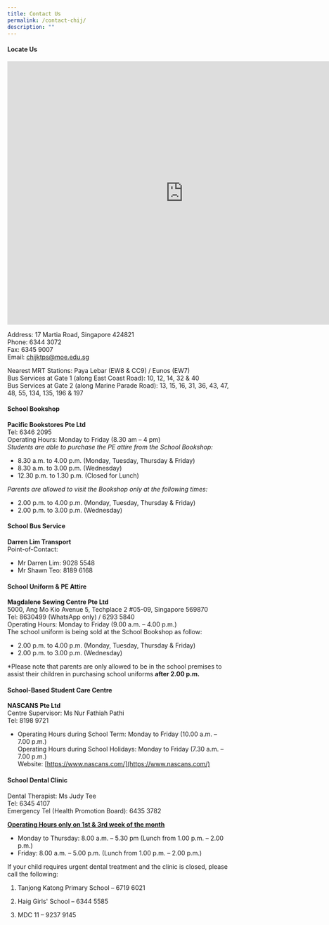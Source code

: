```yaml
---
title: Contact Us
permalink: /contact-chij/
description: ""
---
```

#### Locate Us

<iframe loading="lazy" allowfullscreen="" style="border:0;" height="600" width="800" src="https://www.google.com/maps/embed?pb=!1m18!1m12!1m3!1d3988.7812177215555!2d103.90646516579453!3d1.3064155590330229!2m3!1f0!2f0!3f0!3m2!1i1024!2i768!4f13.1!3m3!1m2!1s0x31da1874dca6e5db%3A0x1eaa79a189114d82!2sCHIJ%20Katong%20(Primary)!5e0!3m2!1sen!2ssg!4v1654502411410!5m2!1sen!2ssg"></iframe>


Address: 17 Martia Road, Singapore 424821<br>
Phone: 6344 3072<br>
Fax: 6345 9007<br>
Email:&nbsp;[chijktps@moe.edu.sg](mailto:chijktps@moe.edu.sg)

  

Nearest MRT Stations: Paya Lebar (EW8 &amp; CC9) / Eunos (EW7)<br>
Bus Services at Gate 1 (along East Coast Road): 10, 12, 14, 32 &amp; 40<br>
Bus Services at Gate 2 (along Marine Parade Road): 13, 15, 16, 31, 36, 43, 47, 48, 55, 134, 135, 196 &amp; 197

  
#### School Bookshop


**Pacific Bookstores Pte Ltd**<br>
Tel: 6346 2095<br>
Operating Hours: Monday to Friday (8.30 am – 4 pm)<br>
*Students are able to purchase the PE attire from the School Bookshop:*<br>
* 8.30 a.m. to 4.00 p.m. (Monday, Tuesday, Thursday & Friday)
* 8.30 a.m. to 3.00 p.m. (Wednesday)
* 12.30 p.m. to 1.30 p.m. (Closed for Lunch)

*Parents are allowed to visit the Bookshop only at the following times:*
* 2.00 p.m. to 4.00 p.m. (Monday, Tuesday, Thursday & Friday)
* 2.00 p.m. to 3.00 p.m. (Wednesday)
  
#### School Bus Service


**Darren Lim Transport**<br>
Point-of-Contact:<br>
* Mr Darren Lim: 9028 5548<br>
* Mr Shawn Teo: 8189 6168<br>
  

#### School Uniform &amp; PE Attire


**Magdalene Sewing Centre Pte Ltd**<br>
5000, Ang Mo Kio Avenue 5, Techplace 2 #05-09, Singapore 569870<br>
Tel: 8630499 (WhatsApp only) / 6293 5840<br>
Operating Hours: Monday to Friday (9.00 a.m. – 4.00 p.m.)<br>
The school uniform is being sold at the School Bookshop as follow: <br>
* 2.00 p.m. to 4.00 p.m. (Monday, Tuesday, Thursday & Friday)
* 2.00 p.m. to 3.00 p.m. (Wednesday)<br>

*Please note that parents are only allowed to be in the school premises to assist their children in purchasing school uniforms **after 2.00 p.m.** <br>



#### School-Based Student Care Centre


**NASCANS Pte Ltd**<br>
Centre Supervisor: Ms Nur Fathiah Pathi<br>
Tel: 8198 9721<br>
* Operating Hours during School Term: Monday to Friday (10.00 a.m. – 7.00 p.m.)<br>
Operating Hours during School Holidays: Monday to Friday (7.30 a.m. – 7.00 p.m.)<br>
Website:&nbsp;[https://www.nascans.com/](https://www.nascans.com/)

#### School Dental Clinic

Dental Therapist: Ms Judy Tee<br>
Tel: 6345 4107<br>
Emergency Tel (Health Promotion Board): 6435 3782

  

**<u>Operating Hours only on 1st &amp; 3rd week of the month</u>**<br>
* Monday to Thursday: 8.00 a.m. – 5.30 pm (Lunch from 1.00 p.m. – 2.00 p.m.)<br>
* Friday: 8.00 a.m. – 5.00 p.m. (Lunch from 1.00 p.m. – 2.00 p.m.)

  

If your child requires urgent dental treatment and the clinic is closed, please call the following:

1) Tanjong Katong Primary School – 6719 6021

2) Haig Girls' School – 6344 5585

3) MDC 11 – 9237 9145